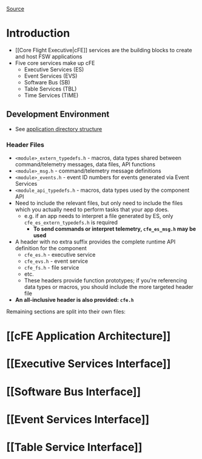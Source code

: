 [Source](https://github.com/nasa/cFE/blob/main/docs/cFE%20Application%20Developers%20Guide.md)

# Introduction
- [[Core Flight Executive|cFE]] services are the building blocks to create and host FSW applications
- Five core services make up cFE
	- Executive Services (ES)
	- Event Services (EVS)
	- Software Bus (SB)
	- Table Services (TBL)
	- Time Services (TIME)
## Development Environment
- See [application directory structure](https://github.com/nasa/cFE/blob/main/docs/cFE%20Application%20Developers%20Guide.md#2-cfe-application-development-environment)
### Header Files
- `<module>_extern_typedefs.h` - macros, data types shared between command/telemetry messages, data files, API functions
- `<module>_msg.h` - command/telemetry message definitions
- `<module>_events.h` - event ID numbers for events generated via Event Services
- `<module_api_typedefs.h` - macros, data types used by the component API
- Need to include the relevant files, but only need to include the files which you actually need to perform tasks that your app does.
	- e.g. if an app needs to interpret a file generated by ES, only `cfe_es_extern_typedefs.h` is required
		- **To send commands or interpret telemetry, `cfe_es_msg.h` may be used**
- A header with no extra suffix provides the complete runtime API definition for the component
	- `cfe_es.h` - executive service
	- `cfe_evs.h` - event service
	- `cfe_fs.h` - file service
	- etc.
	- These headers provide function prototypes; if you're referencing data types or macros, you should include the more targeted header file
- **An all-inclusive header is also provided: `cfe.h`**

Remaining sections are split into their own files:
# [[cFE Application Architecture]]

# [[Executive Services Interface]]

# [[Software Bus Interface]]

# [[Event Services Interface]]

# [[Table Service Interface]]
